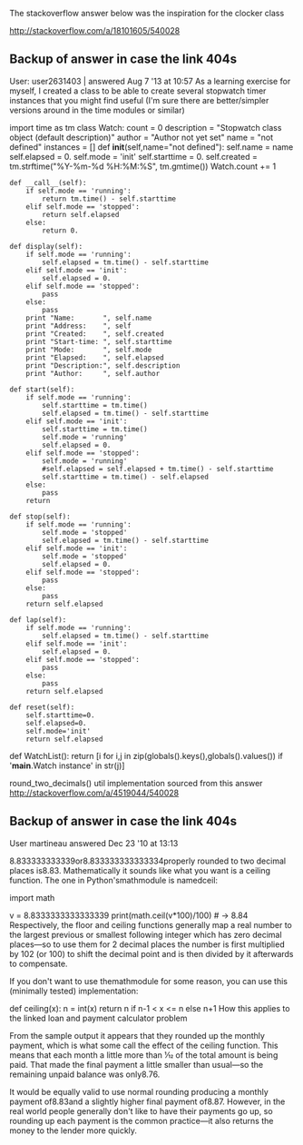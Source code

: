 The stackoverflow answer below was the inspiration for the  clocker class

http://stackoverflow.com/a/18101605/540028

Backup of answer in case the link 404s
--------------

User:  user2631403 | answered Aug 7 '13 at 10:57
As a learning exercise for myself, I created a class to be able to create several stopwatch timer instances that you might find useful (I'm sure there are better/simpler versions around in the time modules or similar)

import time as tm
class Watch:
    count = 0
    description = "Stopwatch class object (default description)"
    author = "Author not yet set"
    name = "not defined"
    instances = []
    def __init__(self,name="not defined"):
        self.name = name
        self.elapsed = 0.
        self.mode = 'init'
        self.starttime = 0.
        self.created = tm.strftime("%Y-%m-%d %H:%M:%S", tm.gmtime())
        Watch.count += 1

    def __call__(self):
        if self.mode == 'running':
            return tm.time() - self.starttime
        elif self.mode == 'stopped':
            return self.elapsed
        else:
            return 0.

    def display(self):
        if self.mode == 'running':
            self.elapsed = tm.time() - self.starttime
        elif self.mode == 'init':
            self.elapsed = 0.
        elif self.mode == 'stopped':
            pass
        else:
            pass
        print "Name:       ", self.name
        print "Address:    ", self
        print "Created:    ", self.created
        print "Start-time: ", self.starttime
        print "Mode:       ", self.mode
        print "Elapsed:    ", self.elapsed
        print "Description:", self.description
        print "Author:     ", self.author

    def start(self):
        if self.mode == 'running':
            self.starttime = tm.time()
            self.elapsed = tm.time() - self.starttime
        elif self.mode == 'init':
            self.starttime = tm.time()
            self.mode = 'running'
            self.elapsed = 0.
        elif self.mode == 'stopped':
            self.mode = 'running'
            #self.elapsed = self.elapsed + tm.time() - self.starttime
            self.starttime = tm.time() - self.elapsed
        else:
            pass
        return

    def stop(self):
        if self.mode == 'running':
            self.mode = 'stopped'
            self.elapsed = tm.time() - self.starttime
        elif self.mode == 'init':
            self.mode = 'stopped'
            self.elapsed = 0.
        elif self.mode == 'stopped':
            pass
        else:
            pass
        return self.elapsed

    def lap(self):
        if self.mode == 'running':
            self.elapsed = tm.time() - self.starttime
        elif self.mode == 'init':
            self.elapsed = 0.
        elif self.mode == 'stopped':
            pass
        else:
            pass
        return self.elapsed

    def reset(self):
        self.starttime=0.
        self.elapsed=0.
        self.mode='init'
        return self.elapsed

def WatchList():
    return [i for i,j in zip(globals().keys(),globals().values()) if '__main__.Watch instance' in str(j)]



round_two_decimals() util implementation sourced from this answer
http://stackoverflow.com/a/4519044/540028

Backup of answer in case the link 404s
--------------
User martineau answered Dec 23 '10 at 13:13

8.833333333339or8.833333333333334properly rounded to two decimal places is8.83. Mathematically it sounds like what you want is a ceiling function. The one in Python'smathmodule is namedceil:

import math

v = 8.8333333333333339
print(math.ceil(v*100)/100)  # -> 8.84
Respectively, the floor and ceiling functions generally map a real number to the largest previous or smallest following integer which has zero decimal places—so to use them for 2 decimal places the number is first multiplied by 102 (or 100) to shift the decimal point and is then divided by it afterwards to compensate.

If you don't want to use themathmodule for some reason, you can use this (minimally tested) implementation:

def ceiling(x):
    n = int(x)
    return n if n-1 < x <= n else n+1
How this applies to the linked loan and payment calculator problem

From the sample output it appears that they rounded up the monthly payment, which is what some call the effect of the ceiling function. This means that each month a little more than 1⁄12 of the total amount is being paid. That made the final payment a little smaller than usual—so the remaining unpaid balance was only8.76.

It would be equally valid to use normal rounding producing a monthly payment of8.83and a slightly higher final payment of8.87. However, in the real world people generally don't like to have their payments go up, so rounding up each payment is the common practice—it also returns the money to the lender more quickly.
